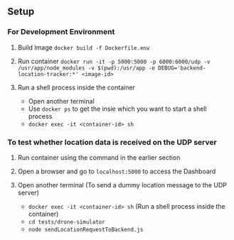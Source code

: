 ## Setup

### For Development Environment

1. Build Image
   `docker build -f Dockerfile.env`

2. Run container
   `docker run -it -p 5000:5000 -p 6000:6000/udp -v /usr/app/node_modules -v $(pwd):/usr/app -e DEBUG='backend-location-tracker:*' <image-id>`

3. Run a shell process inside the container
   - Open another terminal
   - Use `docker ps` to get the <container-id> insie which you want to start a shell process
   - `docker exec -it <container-id> sh`

### To test whether location data is received on the UDP server

1. Run container using the command in the earlier section

2. Open a browser and go to `localhost:5000` to access the Dashboard

2. Open another terminal (To send a dummy location message to the UDP server)
   - `docker exec -it <container-id> sh` (Run a shell process inside the container)
   - `cd tests/drone-simulator`
   - `node sendLocationRequestToBackend.js`

   